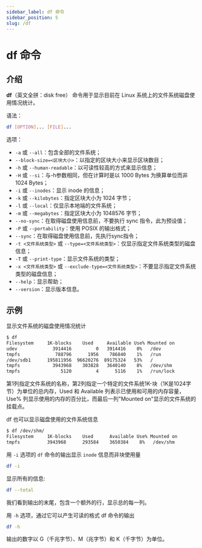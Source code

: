 ```yaml
---
sidebar_label: df 命令
sidebar_position: 5
slug: /df
---
```


# df 命令



## 介绍

**df**（英文全拼：disk free） 命令用于显示目前在 Linux 系统上的文件系统磁盘使用情况统计。

语法：

```bash
df [OPTION]... [FILE]...
```

选项：

- `-a` 或 `--all`：包含全部的文件系统；
- `--block-size=<区块大小>`：以指定的区块大小来显示区块数目；
- `-h` 或 `--human-readable`：以可读性较高的方式来显示信息；
- `-H` 或 `--si`：与-h参数相同，但在计算时是以 1000 Bytes 为换算单位而非 1024 Bytes；
- `-i` 或 `--inodes`：显示 inode 的信息；
- `-k` 或 `--kilobytes`：指定区块大小为 1024 字节；
- `-l` 或 `--local`：仅显示本地端的文件系统；
- `-m` 或 `--megabytes`：指定区块大小为 1048576 字节；
- `--no-sync`：在取得磁盘使用信息前，不要执行 sync 指令，此为预设值；
- `-P` 或 `--portability`：使用 POSIX 的输出格式；
- `--sync`：在取得磁盘使用信息前，先执行sync指令；
- `-t <文件系统类型>` 或 `--type=<文件系统类型>`：仅显示指定文件系统类型的磁盘信息；
- `-T` 或 `--print-type`：显示文件系统的类型；
- `-x <文件系统类型>` 或 `--exclude-type=<文件系统类型>`：不要显示指定文件系统类型的磁盘信息；
- `--help`：显示帮助；
- `--version`：显示版本信息。



## 示例

显示文件系统的磁盘使用情况统计

```bash
$ df 
Filesystem     1K-blocks    Used     Available Use% Mounted on 
udev             3914416         0   3914416    0%   /dev
tmpfs             788796      1956    786840    1%   /run
/dev/sdb1      195811956  96620276  89175324   53%   /
tmpfs            3943968    303828   3640140    8%   /dev/shm
tmpfs               5120         4      5116    1%   /run/lock
```

第1列指定文件系统的名称，第2列指定一个特定的文件系统1K-块（1K是1024字节）为单位的总内存，Used 和 Available 列表示已使用和可用的内存容量，Use% 列显示使用的内存的百分比，而最后一列"Mounted on"显示的文件系统的挂载点。

df 也可以显示磁盘使用的文件系统信息

```bash
$ df /dev/shm/
Filesystem     1K-blocks    Used      Available Use% Mounted on 
tmpfs          3943968      293584    3650384    8%   /dev/shm
```

用 `-i` 选项的 `df` 命令的输出显示 `inode` 信息而非块使用量

```bash
df -i 
```

显示所有的信息:

```bash
df --total 
```

我们看到输出的末尾，包含一个额外的行，显示总的每一列。

用 `-h` 选项，通过它可以产生可读的格式 df 命令的输出

```bash
df -h
```

输出的数字以 G（千兆字节）、M（兆字节）和 K（千字节）为单位。